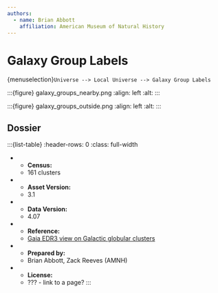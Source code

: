 ```yaml
---
authors:
  - name: Brian Abbott
    affiliation: American Museum of Natural History
---
```



# Galaxy Group Labels

{menuselection}`Universe --> Local Universe --> Galaxy Group Labels`




:::{figure} galaxy_groups_nearby.png
:align: left
:alt: 
:::





<!-- :::{figure} .jpg
:align: center
:width: 50%
:alt: 
::: -->






:::{figure} galaxy_groups_outside.png
:align: left
:alt: 
:::







## Dossier
:::{list-table}
:header-rows: 0
:class: full-width

* - **Census:**
  - 161 clusters
* - **Asset Version:**
  - 3.1
* - **Data Version:**
  - 4.07
* - **Reference:**
  - [Gaia EDR3 view on Galactic globular clusters](https://doi.org/10.1093/mnras/stab1475)
* - **Prepared by:**
  - Brian Abbott, Zack Reeves (AMNH)
* - **License:**
  - ??? - link to a page?
:::